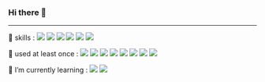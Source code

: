 ### Hi there 👋
---

 🍯 skills : 
 <img src="https://img.shields.io/badge/Flutter-02569B?style=flat&logo=Flutter&logoColor=white"/>
 <img src="https://img.shields.io/badge/Dart-0175C2?style=flat&logo=Dart&logoColor=white"/>
 <img src="https://img.shields.io/badge/Firebase-FFCA28?style=flat&logo=Firebase&logoColor=white"/>
 <img src="https://img.shields.io/badge/Python-3776AB?style=flat&logo=Python&logoColor=white"/>
 <img src="https://img.shields.io/badge/Java-007396?style=flat&logo=OpenJDK&logoColor=white"/>
 <img src="https://img.shields.io/badge/C++-00599C?style=flat&logo=c%2B%2B&logoColor=white"/>
  
🐝 used at least once : 
 <img src="https://img.shields.io/badge/HTML5-E34F26?style=flat&logo=HTML5&logoColor=white"/>
 <img src="https://img.shields.io/badge/CSS-1572B6?style=flat&logo=CSS3&logoColor=white"/>
 <img src="https://img.shields.io/badge/Javascript-F7DF1E?style=flat&logo=Javascript&logoColor=white"/>
 <img src="https://img.shields.io/badge/OpenCV-5C3EE8?style=flat&logo=OpenCV&logoColor=white"/>
 <img src="https://img.shields.io/badge/MySQL-4479A1?style=flat&logo=MySQL&logoColor=white"/>
 <img src="https://img.shields.io/badge/Spring-6DB33F?style=flat&logo=Spring&logoColor=white"/>
 <img src="https://img.shields.io/badge/Springboot-6DB33F?style=flat&logo=Springboot&logoColor=white"/>
 <img src="https://img.shields.io/badge/Apache Hadoop-66CCFF?style=flat&logo=ApacheHadoop&logoColor=white"/>

 🌱 I’m currently learning : 
 <img src="https://img.shields.io/badge/Spring-6DB33F?style=flat&logo=Spring&logoColor=white"/>
 <img src="https://img.shields.io/badge/Springboot-6DB33F?style=flat&logo=Springboot&logoColor=white"/>

<!--
**hunnypooh/hunnypooh** is a ✨ _special_ ✨ repository because its `README.md` (this file) appears on your GitHub profile.

Here are some ideas to get you started:

- 🔭 I’m currently working on ...
- 🌱 I’m currently learning ...
- 👯 I’m looking to collaborate on ...
- 🤔 I’m looking for help with ...
- 💬 Ask me about ...
- 📫 How to reach me: ...
- 😄 Pronouns: ...
- ⚡ Fun fact: ...
-->
